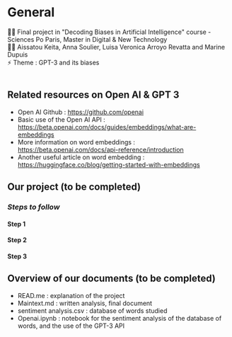 # **General**

👨‍💻 Final project in "Decoding Biases in Artificial Intelligence" course - Sciences Po Paris, Master in Digital & New Technology <br>
🙋‍♀️ Aissatou Keita, Anna Soulier, Luisa Veronica Arroyo Revatta and Marine Dupuis   <br>
⚡ Theme : GPT-3 and its biases  <br>
 <br>


## **Related resources on Open AI & GPT 3**
- Open AI Github : https://github.com/openai
- Basic use of the Open AI API : https://beta.openai.com/docs/guides/embeddings/what-are-embeddings
- More information on word embeddings : https://beta.openai.com/docs/api-reference/introduction
- Another useful article on word embedding : https://huggingface.co/blog/getting-started-with-embeddings

## **Our project** (to be completed)
### *Steps to follow*
#### Step 1
#### Step 2 
#### Step 3 

## **Overview of our documents** (to be completed)
- READ.me : explanation of the project
- Maintext.md : written analysis, final document
- sentiment analysis.csv : database of words studied
- Openai.ipynb : notebook for the sentiment analysis of the database of words, and the use of the GPT-3 API

